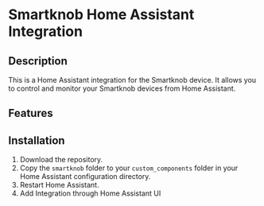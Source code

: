 # Smartknob Home Assistant Integration

## Description
This is a Home Assistant integration for the Smartknob device. It allows you to control and monitor your Smartknob devices from Home Assistant.

## Features


## Installation
1. Download the repository.
2. Copy the `smartknob` folder to your `custom_components` folder in your Home Assistant configuration directory.
3. Restart Home Assistant.
4. Add Integration through Home Assistant UI
